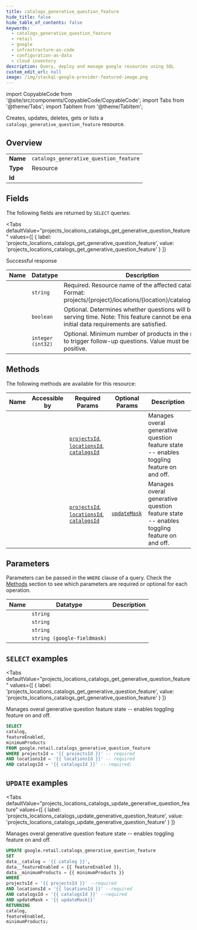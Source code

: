 ```yaml
--- 
title: catalogs_generative_question_feature
hide_title: false
hide_table_of_contents: false
keywords:
  - catalogs_generative_question_feature
  - retail
  - google
  - infrastructure-as-code
  - configuration-as-data
  - cloud inventory
description: Query, deploy and manage google resources using SQL
custom_edit_url: null
image: /img/stackql-google-provider-featured-image.png
---
```


import CopyableCode from '@site/src/components/CopyableCode/CopyableCode';
import Tabs from '@theme/Tabs';
import TabItem from '@theme/TabItem';

Creates, updates, deletes, gets or lists a <code>catalogs_generative_question_feature</code> resource.

## Overview
<table><tbody>
<tr><td><b>Name</b></td><td><code>catalogs_generative_question_feature</code></td></tr>
<tr><td><b>Type</b></td><td>Resource</td></tr>
<tr><td><b>Id</b></td><td><CopyableCode code="google.retail.catalogs_generative_question_feature" /></td></tr>
</tbody></table>

## Fields

The following fields are returned by `SELECT` queries:

<Tabs
    defaultValue="projects_locations_catalogs_get_generative_question_feature"
    values={[
        { label: 'projects_locations_catalogs_get_generative_question_feature', value: 'projects_locations_catalogs_get_generative_question_feature' }
    ]}
>
<TabItem value="projects_locations_catalogs_get_generative_question_feature">

Successful response

<table>
<thead>
    <tr>
    <th>Name</th>
    <th>Datatype</th>
    <th>Description</th>
    </tr>
</thead>
<tbody>
<tr>
    <td><CopyableCode code="catalog" /></td>
    <td><code>string</code></td>
    <td>Required. Resource name of the affected catalog. Format: projects/&#123;project&#125;/locations/&#123;location&#125;/catalogs/&#123;catalog&#125;</td>
</tr>
<tr>
    <td><CopyableCode code="featureEnabled" /></td>
    <td><code>boolean</code></td>
    <td>Optional. Determines whether questions will be used at serving time. Note: This feature cannot be enabled until initial data requirements are satisfied.</td>
</tr>
<tr>
    <td><CopyableCode code="minimumProducts" /></td>
    <td><code>integer (int32)</code></td>
    <td>Optional. Minimum number of products in the response to trigger follow-up questions. Value must be 0 or positive.</td>
</tr>
</tbody>
</table>
</TabItem>
</Tabs>

## Methods

The following methods are available for this resource:

<table>
<thead>
    <tr>
    <th>Name</th>
    <th>Accessible by</th>
    <th>Required Params</th>
    <th>Optional Params</th>
    <th>Description</th>
    </tr>
</thead>
<tbody>
<tr>
    <td><a href="#projects_locations_catalogs_get_generative_question_feature"><CopyableCode code="projects_locations_catalogs_get_generative_question_feature" /></a></td>
    <td><CopyableCode code="select" /></td>
    <td><a href="#parameter-projectsId"><code>projectsId</code></a>, <a href="#parameter-locationsId"><code>locationsId</code></a>, <a href="#parameter-catalogsId"><code>catalogsId</code></a></td>
    <td></td>
    <td>Manages overal generative question feature state -- enables toggling feature on and off.</td>
</tr>
<tr>
    <td><a href="#projects_locations_catalogs_update_generative_question_feature"><CopyableCode code="projects_locations_catalogs_update_generative_question_feature" /></a></td>
    <td><CopyableCode code="update" /></td>
    <td><a href="#parameter-projectsId"><code>projectsId</code></a>, <a href="#parameter-locationsId"><code>locationsId</code></a>, <a href="#parameter-catalogsId"><code>catalogsId</code></a></td>
    <td><a href="#parameter-updateMask"><code>updateMask</code></a></td>
    <td>Manages overal generative question feature state -- enables toggling feature on and off.</td>
</tr>
</tbody>
</table>

## Parameters

Parameters can be passed in the `WHERE` clause of a query. Check the [Methods](#methods) section to see which parameters are required or optional for each operation.

<table>
<thead>
    <tr>
    <th>Name</th>
    <th>Datatype</th>
    <th>Description</th>
    </tr>
</thead>
<tbody>
<tr id="parameter-catalogsId">
    <td><CopyableCode code="catalogsId" /></td>
    <td><code>string</code></td>
    <td></td>
</tr>
<tr id="parameter-locationsId">
    <td><CopyableCode code="locationsId" /></td>
    <td><code>string</code></td>
    <td></td>
</tr>
<tr id="parameter-projectsId">
    <td><CopyableCode code="projectsId" /></td>
    <td><code>string</code></td>
    <td></td>
</tr>
<tr id="parameter-updateMask">
    <td><CopyableCode code="updateMask" /></td>
    <td><code>string (google-fieldmask)</code></td>
    <td></td>
</tr>
</tbody>
</table>

## `SELECT` examples

<Tabs
    defaultValue="projects_locations_catalogs_get_generative_question_feature"
    values={[
        { label: 'projects_locations_catalogs_get_generative_question_feature', value: 'projects_locations_catalogs_get_generative_question_feature' }
    ]}
>
<TabItem value="projects_locations_catalogs_get_generative_question_feature">

Manages overal generative question feature state -- enables toggling feature on and off.

```sql
SELECT
catalog,
featureEnabled,
minimumProducts
FROM google.retail.catalogs_generative_question_feature
WHERE projectsId = '{{ projectsId }}' -- required
AND locationsId = '{{ locationsId }}' -- required
AND catalogsId = '{{ catalogsId }}' -- required;
```
</TabItem>
</Tabs>


## `UPDATE` examples

<Tabs
    defaultValue="projects_locations_catalogs_update_generative_question_feature"
    values={[
        { label: 'projects_locations_catalogs_update_generative_question_feature', value: 'projects_locations_catalogs_update_generative_question_feature' }
    ]}
>
<TabItem value="projects_locations_catalogs_update_generative_question_feature">

Manages overal generative question feature state -- enables toggling feature on and off.

```sql
UPDATE google.retail.catalogs_generative_question_feature
SET 
data__catalog = '{{ catalog }}',
data__featureEnabled = {{ featureEnabled }},
data__minimumProducts = {{ minimumProducts }}
WHERE 
projectsId = '{{ projectsId }}' --required
AND locationsId = '{{ locationsId }}' --required
AND catalogsId = '{{ catalogsId }}' --required
AND updateMask = '{{ updateMask}}'
RETURNING
catalog,
featureEnabled,
minimumProducts;
```
</TabItem>
</Tabs>
